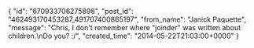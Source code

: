 {
   "id": "670933706275898",
   "post_id": "462493170453287_491707400865197",
   "from_name": "Janick Paquette",
   "message": "Chris, I don't remember where \"joinder\" was written about children.\nDo you? :/",
   "created_time": "2014-05-22T21:03:00+0000"
 }
